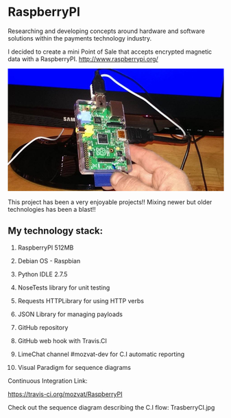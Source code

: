 RaspberryPI
===========

Researching and developing concepts around hardware and software solutions 
within the payments technology industry. 


I decided to create a mini Point of Sale that accepts encrypted magnetic data with 
a RaspberryPI. http://www.raspberrypi.org/ 

![alt tag](https://raw.githubusercontent.com/mozvat/PaymentBOT/master/RaspBerryPI.jpg)

This project has been a very enjoyable projects!! Mixing 
newer but older technologies has been a blast!!

My technology stack:
-------------------

1) RaspberryPI 512MB 
 
2) Debian OS  - Raspbian

3) Python IDLE 2.7.5  
 
4) NoseTests library for unit testing  

5) Requests HTTPLibrary for using HTTP verbs

6) JSON Library for managing payloads
 
7) GitHub repository
 
8) GitHub web hook with Travis.CI  

9) LimeChat channel #mozvat-dev for C.I automatic reporting

10) Visual Paradigm for sequence diagrams

Continuous Integration Link:  
  
https://travis-ci.org/mozvat/RaspberryPI

Check out the sequence diagram describing the C.I flow: TrasberryCI.jpg
